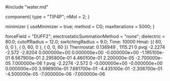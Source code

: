 <OpenMD version=1>
  <MetaData>
#include "water.md"


component{
  type = "TIP4P";
  nMol = 2;
}

minimizer {
  useMinimizer = true;
  method = CG;
  maxIterations = 5000;
}

forceField = "DUFF2";
electrostaticSummationMethod = "none";
dielectric = 80.0;
cutoffRadius = 12.0;
switchingRadius = 9.0;
  </MetaData>
  <Snapshot>
    <FrameData>
        Time: 10000
        Hmat: {{ 60, 0, 0 }, { 0, 60, 0 }, { 0, 0, 60 }}
  Thermostat: 0.136949 , 1115.21
    </FrameData>
    <StuntDoubles>
         0    pvqj            -2.2274             -2.572            -2.8204  0.000000e+00  0.000000e+00 -0.000000e+00 -1.195100e-01  8.567900e-01  2.295800e-01  4.460100e-01  2.200000e-05 -2.700000e-05  7.000000e-06
         1    pvqj            -2.2274             -2.572                  0 -0.000000e+00 -0.000000e+00  0.000000e+00  3.998900e-01  7.681700e-01 -4.435100e-01 -2.308700e-01 -4.500000e-05 -7.000000e-06 -7.000000e-06
    </StuntDoubles>
  </Snapshot>
</OpenMD>

